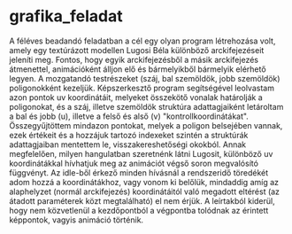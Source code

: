 # grafika_feladat

A féléves beadandó feladatban a cél egy olyan program létrehozása volt, amely egy textúrázott modellen Lugosi Béla különböző arckifejezéseit jeleníti meg. Fontos, hogy egyik arckifejezésből a másik arckifejezés átmenettel, animációként álljon elő és bármelyikből bármelyik elérhető legyen. A mozgatandó testrészeket (száj, bal szemöldök, jobb szemöldök) poligonokként kezeljük. Képszerkesztő program segítségével leolvastam azon pontok uv koordinátáit, melyeket összekötő vonalak határolják a poligonokat, és a száj, illetve szemöldök struktúra adattagjaiként letároltam a bal és jobb (u), illetve a felső és alső (v) "kontrollkoordinátákat". Összegyűjtöttem mindazon pontokat, melyek a poligon belsejében vannak, ezek értékeit és a hozzájuk tartozó indexeket szintén a struktúrák adattagjaiban mentettem le, visszakereshetőségi okokból. Annak megfelelően, milyen hangulatban szeretnénk látni Lugosit, különböző uv koordinátákkal hívhatjuk meg az animációt végső soron megvalósító függvényt. Az idle-ből érkező minden hívásnál a rendszeridő töredékét adom hozzá a koordinátákhoz, vagy vonom ki belőlük, mindaddig amíg az alaphelyzet (normál arckifejezés) koordinátáitól való megadott eltérést (az átadott paraméterek közt megtalálható) el nem érjük. A leírtakból kiderül, hogy nem közvetlenül a kezdőpontból a végpontba tolódnak az érintett képpontok, vagyis animáció történik.  
